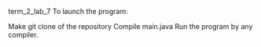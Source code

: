term_2_lab_7
To launch the program:

Make git clone of the repository
Compile main.java
Run the program by any compiler.